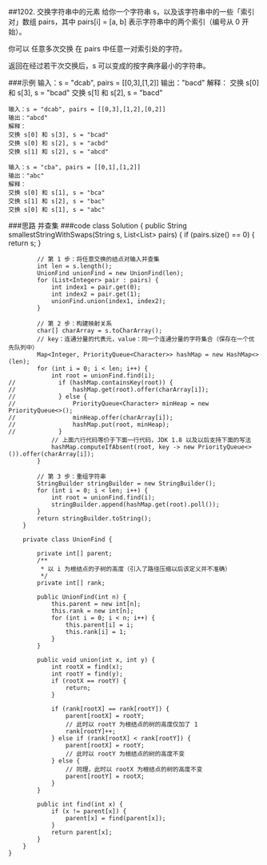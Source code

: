 ##1202. 交换字符串中的元素
给你一个字符串 s，以及该字符串中的一些「索引对」数组 pairs，其中 pairs[i] = [a, b] 表示字符串中的两个索引（编号从 0 开始）。

你可以 任意多次交换 在 pairs 中任意一对索引处的字符。

返回在经过若干次交换后，s 可以变成的按字典序最小的字符串。

###示例
    输入：s = "dcab", pairs = [[0,3],[1,2]]
    输出："bacd"
    解释： 
    交换 s[0] 和 s[3], s = "bcad"
    交换 s[1] 和 s[2], s = "bacd"
    
    输入：s = "dcab", pairs = [[0,3],[1,2],[0,2]]
    输出："abcd"
    解释：
    交换 s[0] 和 s[3], s = "bcad"
    交换 s[0] 和 s[2], s = "acbd"
    交换 s[1] 和 s[2], s = "abcd"
    
    输入：s = "cba", pairs = [[0,1],[1,2]]
    输出："abc"
    解释：
    交换 s[0] 和 s[1], s = "bca"
    交换 s[1] 和 s[2], s = "bac"
    交换 s[0] 和 s[1], s = "abc"
###思路
    并查集
###code
    class Solution {
        public String smallestStringWithSwaps(String s, List<List<Integer>> pairs) {
              if (pairs.size() == 0) {
                return s;
            }
    
            // 第 1 步：将任意交换的结点对输入并查集
            int len = s.length();
            UnionFind unionFind = new UnionFind(len);
            for (List<Integer> pair : pairs) {
                int index1 = pair.get(0);
                int index2 = pair.get(1);
                unionFind.union(index1, index2);
            }
    
            // 第 2 步：构建映射关系
            char[] charArray = s.toCharArray();
            // key：连通分量的代表元，value：同一个连通分量的字符集合（保存在一个优先队列中）
            Map<Integer, PriorityQueue<Character>> hashMap = new HashMap<>(len);
            for (int i = 0; i < len; i++) {
                int root = unionFind.find(i);
    //            if (hashMap.containsKey(root)) {
    //                hashMap.get(root).offer(charArray[i]);
    //            } else {
    //                PriorityQueue<Character> minHeap = new PriorityQueue<>();
    //                minHeap.offer(charArray[i]);
    //                hashMap.put(root, minHeap);
    //            }
                // 上面六行代码等价于下面一行代码，JDK 1.8 以及以后支持下面的写法
                hashMap.computeIfAbsent(root, key -> new PriorityQueue<>()).offer(charArray[i]);
            }
    
            // 第 3 步：重组字符串
            StringBuilder stringBuilder = new StringBuilder();
            for (int i = 0; i < len; i++) {
                int root = unionFind.find(i);
                stringBuilder.append(hashMap.get(root).poll());
            }
            return stringBuilder.toString();
        }
    
        private class UnionFind {
    
            private int[] parent;
            /**
             * 以 i 为根结点的子树的高度（引入了路径压缩以后该定义并不准确）
             */
            private int[] rank;
    
            public UnionFind(int n) {
                this.parent = new int[n];
                this.rank = new int[n];
                for (int i = 0; i < n; i++) {
                    this.parent[i] = i;
                    this.rank[i] = 1;
                }
            }
    
            public void union(int x, int y) {
                int rootX = find(x);
                int rootY = find(y);
                if (rootX == rootY) {
                    return;
                }
    
                if (rank[rootX] == rank[rootY]) {
                    parent[rootX] = rootY;
                    // 此时以 rootY 为根结点的树的高度仅加了 1
                    rank[rootY]++;
                } else if (rank[rootX] < rank[rootY]) {
                    parent[rootX] = rootY;
                    // 此时以 rootY 为根结点的树的高度不变
                } else {
                    // 同理，此时以 rootX 为根结点的树的高度不变
                    parent[rootY] = rootX;
                }
            }
    
            public int find(int x) {
                if (x != parent[x]) {
                    parent[x] = find(parent[x]);
                }
                return parent[x];
            }
        }
    }